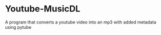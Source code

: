 # Youtube-MusicDL
A program that converts a youtube video into an mp3 with added metadata using pytube
